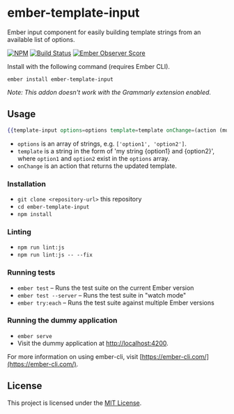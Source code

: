 # ember-template-input

Ember input component for easily building template strings from an available list of options.

[![NPM][npm-badge]][npm-badge-url]
[![Build Status][travis-badge]][travis-badge-url]
[![Ember Observer Score][ember-observer-badge]][ember-observer-url]

Install with the following command (requires Ember CLI).

```shell
ember install ember-template-input
```

_Note: This addon doesn't work with the Grammarly extension enabled._

## Usage

```hbs
{{template-input options=options template=template onChange=(action (mut template))}}
```

- `options` is an array of strings, e.g. `['option1', 'option2']`.
- `template` is a string in the form of 'my string {option1} and {option2}', where `option1` and `option2`
  exist in the `options` array.
- `onChange` is an action that returns the updated template.

### Installation

* `git clone <repository-url>` this repository
* `cd ember-template-input`
* `npm install`

### Linting

* `npm run lint:js`
* `npm run lint:js -- --fix`

### Running tests

* `ember test` – Runs the test suite on the current Ember version
* `ember test --server` – Runs the test suite in "watch mode"
* `ember try:each` – Runs the test suite against multiple Ember versions

### Running the dummy application

* `ember serve`
* Visit the dummy application at [http://localhost:4200](http://localhost:4200).

For more information on using ember-cli, visit [https://ember-cli.com/](https://ember-cli.com/).

## License

This project is licensed under the [MIT License](LICENSE.md).

[npm-badge]: https://img.shields.io/npm/v/ember-template-input.svg
[npm-badge-url]: https://www.npmjs.com/package/ember-template-input
[travis-badge]: https://img.shields.io/travis/knownasilya/ember-template-input.svg
[travis-badge-url]: https://travis-ci.org/knownasilya/ember-template-input
[ember-observer-badge]: http://emberobserver.com/badges/ember-template-input.svg
[ember-observer-url]: http://emberobserver.com/addons/ember-template-input

